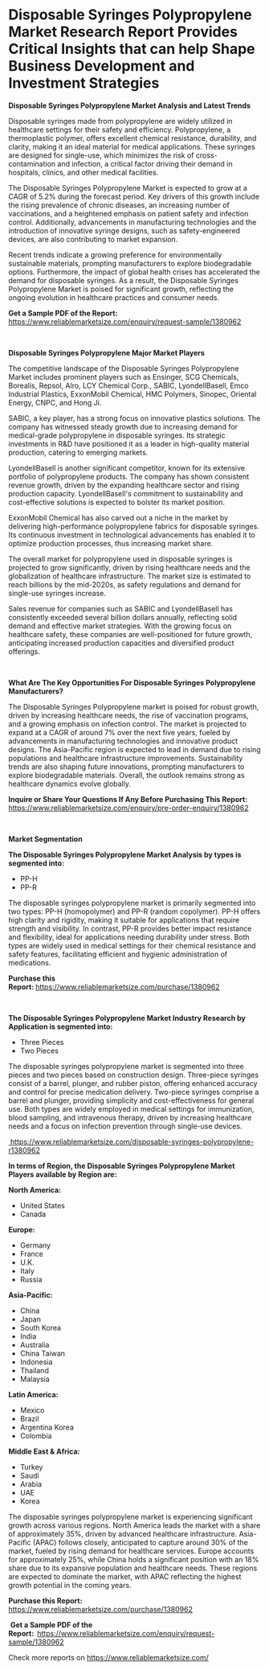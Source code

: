 <p><h1>Disposable Syringes Polypropylene Market Research Report Provides Critical Insights that can help Shape Business Development and Investment Strategies</h1></p><p><strong>Disposable Syringes Polypropylene Market Analysis and Latest Trends</strong></p>
<p><p>Disposable syringes made from polypropylene are widely utilized in healthcare settings for their safety and efficiency. Polypropylene, a thermoplastic polymer, offers excellent chemical resistance, durability, and clarity, making it an ideal material for medical applications. These syringes are designed for single-use, which minimizes the risk of cross-contamination and infection, a critical factor driving their demand in hospitals, clinics, and other medical facilities.</p><p>The Disposable Syringes Polypropylene Market is expected to grow at a CAGR of 5.2% during the forecast period. Key drivers of this growth include the rising prevalence of chronic diseases, an increasing number of vaccinations, and a heightened emphasis on patient safety and infection control. Additionally, advancements in manufacturing technologies and the introduction of innovative syringe designs, such as safety-engineered devices, are also contributing to market expansion. </p><p>Recent trends indicate a growing preference for environmentally sustainable materials, prompting manufacturers to explore biodegradable options. Furthermore, the impact of global health crises has accelerated the demand for disposable syringes. As a result, the Disposable Syringes Polypropylene Market is poised for significant growth, reflecting the ongoing evolution in healthcare practices and consumer needs.</p></p>
<p><strong>Get a Sample PDF of the Report:&nbsp;</strong> <a href="https://www.reliablemarketsize.com/enquiry/request-sample/1380962?utm_campaign=1131&utm_medium=2&utm_source=Github&utm_content=ia&utm_term=01022025&utm_id=disposable-syringes-polypropylene">https://www.reliablemarketsize.com/enquiry/request-sample/1380962</a></p>
<p>&nbsp;</p>
<p><strong>Disposable Syringes Polypropylene Major Market Players</strong></p>
<p><p>The competitive landscape of the Disposable Syringes Polypropylene Market includes prominent players such as Ensinger, SCG Chemicals, Borealis, Repsol, Alro, LCY Chemical Corp., SABIC, LyondellBasell, Emco Industrial Plastics, ExxonMobil Chemical, HMC Polymers, Sinopec, Oriental Energy, CNPC, and Hong Ji. </p><p>SABIC, a key player, has a strong focus on innovative plastics solutions. The company has witnessed steady growth due to increasing demand for medical-grade polypropylene in disposable syringes. Its strategic investments in R&D have positioned it as a leader in high-quality material production, catering to emerging markets.</p><p>LyondellBasell is another significant competitor, known for its extensive portfolio of polypropylene products. The company has shown consistent revenue growth, driven by the expanding healthcare sector and rising production capacity. LyondellBasell's commitment to sustainability and cost-effective solutions is expected to bolster its market position.</p><p>ExxonMobil Chemical has also carved out a niche in the market by delivering high-performance polypropylene fabrics for disposable syringes. Its continuous investment in technological advancements has enabled it to optimize production processes, thus increasing market share.</p><p>The overall market for polypropylene used in disposable syringes is projected to grow significantly, driven by rising healthcare needs and the globalization of healthcare infrastructure. The market size is estimated to reach billions by the mid-2020s, as safety regulations and demand for single-use syringes increase.</p><p>Sales revenue for companies such as SABIC and LyondellBasell has consistently exceeded several billion dollars annually, reflecting solid demand and effective market strategies. With the growing focus on healthcare safety, these companies are well-positioned for future growth, anticipating increased production capacities and diversified product offerings.</p></p>
<p>&nbsp;</p>
<p><strong>What Are The Key Opportunities For Disposable Syringes Polypropylene Manufacturers?</strong></p>
<p><p>The Disposable Syringes Polypropylene market is poised for robust growth, driven by increasing healthcare needs, the rise of vaccination programs, and a growing emphasis on infection control. The market is projected to expand at a CAGR of around 7% over the next five years, fueled by advancements in manufacturing technologies and innovative product designs. The Asia-Pacific region is expected to lead in demand due to rising populations and healthcare infrastructure improvements. Sustainability trends are also shaping future innovations, prompting manufacturers to explore biodegradable materials. Overall, the outlook remains strong as healthcare dynamics evolve globally.</p></p>
<p><strong>Inquire or Share Your Questions If Any Before Purchasing This Report:</strong> <a href="https://www.reliablemarketsize.com/enquiry/pre-order-enquiry/1380962?utm_campaign=1131&utm_medium=2&utm_source=Github&utm_content=ia&utm_term=01022025&utm_id=disposable-syringes-polypropylene">https://www.reliablemarketsize.com/enquiry/pre-order-enquiry/1380962</a></p>
<p>&nbsp;</p>
<p><strong>Market Segmentation</strong></p>
<p><strong>The Disposable Syringes Polypropylene Market Analysis by types is segmented into:</strong></p>
<p><ul><li>PP-H</li><li>PP-R</li></ul></p>
<p><p>The disposable syringes polypropylene market is primarily segmented into two types: PP-H (homopolymer) and PP-R (random copolymer). PP-H offers high clarity and rigidity, making it suitable for applications that require strength and visibility. In contrast, PP-R provides better impact resistance and flexibility, ideal for applications needing durability under stress. Both types are widely used in medical settings for their chemical resistance and safety features, facilitating efficient and hygienic administration of medications.</p></p>
<p><strong>Purchase this Report:&nbsp;</strong><a href="https://www.reliablemarketsize.com/purchase/1380962?utm_campaign=1131&utm_medium=2&utm_source=Github&utm_content=ia&utm_term=01022025&utm_id=disposable-syringes-polypropylene">https://www.reliablemarketsize.com/purchase/1380962</a></p>
<p>&nbsp;</p>
<p><strong>The Disposable Syringes Polypropylene Market Industry Research by Application is segmented into:</strong></p>
<p><ul><li>Three Pieces</li><li>Two Pieces</li></ul></p>
<p><p>The disposable syringes polypropylene market is segmented into three pieces and two pieces based on construction design. Three-piece syringes consist of a barrel, plunger, and rubber piston, offering enhanced accuracy and control for precise medication delivery. Two-piece syringes comprise a barrel and plunger, providing simplicity and cost-effectiveness for general use. Both types are widely employed in medical settings for immunization, blood sampling, and intravenous therapy, driven by increasing healthcare needs and a focus on infection prevention through single-use devices.</p></p>
<p><a href="https://www.reliablemarketsize.com/disposable-syringes-polypropylene-r1380962?utm_campaign=1131&utm_medium=2&utm_source=Github&utm_content=ia&utm_term=01022025&utm_id=disposable-syringes-polypropylene">&nbsp;https://www.reliablemarketsize.com/disposable-syringes-polypropylene-r1380962</a></p>
<p><strong>In terms of Region, the Disposable Syringes Polypropylene Market Players available by Region are:</strong></p>
<p>
    <p> <strong> North America: </strong>
        <ul>
            <li>United States</li>
            <li>Canada</li>
        </ul>
        </p> 
    <p> <strong> Europe: </strong>
        <ul>
            <li>Germany</li>
            <li>France</li>
            <li>U.K.</li>
            <li>Italy</li>
            <li>Russia</li>
        </ul>
        </p> 
    <p> <strong> Asia-Pacific: </strong>
        <ul>
            <li>China</li>
            <li>Japan</li>
            <li>South Korea</li>
            <li>India</li>
            <li>Australia</li>
            <li>China Taiwan</li>
            <li>Indonesia</li>
            <li>Thailand</li>
            <li>Malaysia</li>
        </ul>
        </p> 
    <p> <strong> Latin America: </strong>
        <ul>
            <li>Mexico</li>
            <li>Brazil</li>
            <li>Argentina Korea</li>
            <li>Colombia</li>
        </ul>
        </p> 
    <p> <strong> Middle East & Africa: </strong>
        <ul>
            <li>Turkey</li>
            <li>Saudi</li>
            <li>Arabia</li>
            <li>UAE</li>
            <li>Korea</li>
        </ul>
    </p>
    </p>
<p><p>The disposable syringes polypropylene market is experiencing significant growth across various regions. North America leads the market with a share of approximately 35%, driven by advanced healthcare infrastructure. Asia-Pacific (APAC) follows closely, anticipated to capture around 30% of the market, fueled by rising demand for healthcare services. Europe accounts for approximately 25%, while China holds a significant position with an 18% share due to its expansive population and healthcare needs. These regions are expected to dominate the market, with APAC reflecting the highest growth potential in the coming years.</p></p>
<p><strong>Purchase this Report: </strong><a href="https://www.reliablemarketsize.com/purchase/1380962?utm_campaign=1131&utm_medium=2&utm_source=Github&utm_content=ia&utm_term=01022025&utm_id=disposable-syringes-polypropylene">https://www.reliablemarketsize.com/purchase/1380962</a></p>
<p>&nbsp;<strong>Get a Sample PDF of the Report:&nbsp;&nbsp;</strong><a href="https://www.reliablemarketsize.com/enquiry/request-sample/1380962?utm_campaign=1131&utm_medium=2&utm_source=Github&utm_content=ia&utm_term=01022025&utm_id=disposable-syringes-polypropylene">https://www.reliablemarketsize.com/enquiry/request-sample/1380962</a></p>
<p><strong></strong></p>
<p>Check more reports on <a href="https://www.reliablemarketsize.com/?utm_campaign=1131&utm_medium=2&utm_source=Github&utm_content=ia&utm_term=01022025&utm_id=disposable-syringes-polypropylene">https://www.reliablemarketsize.com/</a></p>